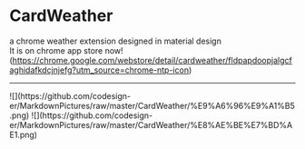 # CardWeather
a chrome weather extension designed in material design<br>
It is on chrome app store now!(https://chrome.google.com/webstore/detail/cardweather/fldpapdoopjalgcfaghidafkdcjnjefg?utm_source=chrome-ntp-icon)
<hr>
![](https://github.com/codesign-er/MarkdownPictures/raw/master/CardWeather/%E9%A6%96%E9%A1%B5.png)
![](https://github.com/codesign-er/MarkdownPictures/raw/master/CardWeather/%E8%AE%BE%E7%BD%AE1.png)

